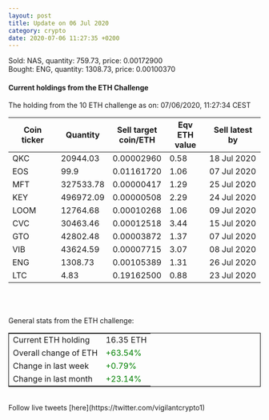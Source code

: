 ```yaml
---
layout: post
title: Update on 06 Jul 2020
category: crypto
date: 2020-07-06 11:27:35 +0200
---
```

<!-- Global site tag (gtag.js) - Google Analytics -->
<script async src="https://www.googletagmanager.com/gtag/js?id=UA-103831149-5"></script>
<script>
  window.dataLayer = window.dataLayer || [];
  function gtag(){dataLayer.push(arguments);}
  gtag('js', new Date());

  gtag('config', 'UA-103831149-5');
</script>
Sold: NAS, quantity:       759.73, price:   0.00172900<br>Bought: ENG, quantity:      1308.73, price:   0.00100370<br>

#### Current holdings from the ETH Challenge

The holding from the 10 ETH challenge as on: 07/06/2020, 11:27:34 CEST

|Coin ticker|Quantity|Sell target<br>coin/ETH|Eqv ETH<br>value|Sell latest by|
|-----------|--------|-----------|-----------|--------------|
QKC|20944.03|  0.00002960|0.58|18 Jul 2020|
EOS|99.9|  0.01161720|1.06|07 Jul 2020|
MFT|327533.78|  0.00000417|1.29|25 Jul 2020|
KEY|496972.09|  0.00000508|2.29|24 Jul 2020|
LOOM|12764.68|  0.00010268|1.06|09 Jul 2020|
CVC|30463.46|  0.00012518|3.44|15 Jul 2020|
GTO|42802.48|  0.00003872|1.37|07 Jul 2020|
VIB|43624.59|  0.00007715|3.07|08 Jul 2020|
ENG|1308.73|  0.00105389|1.31|26 Jul 2020|
LTC|4.83|  0.19162500|0.88|23 Jul 2020|

<br>
<br>
<br>
General stats from the ETH challenge:

<table style="border:1px solid black;margin-left:auto;margin-right:auto;">
	<tbody>
	<tr>
		<td>Current ETH holding</td>
		<td>     16.35 ETH</td>
	</tr>
	<tr>
		<td>Overall change of ETH</td>
		<td><font color="green">+63.54%</font></td>
	</tr>
	<tr>
		<td>Change in last week</td>
		<td><font color="green">+0.79%</font></td>
	</tr>
	<tr>
		<td>Change in last month</td>
		<td><font color="green">+23.14%</font></td>
	</tr>
	</tbody>
</table>

<br>
Follow live tweets [here](https://twitter.com/vigilantcrypto1)
<br>
<br>